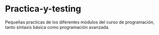 # Practica-y-testing
Pequeñas practicas de los diferentes módulos del curso de programación, tanto sintaxis básica como programación avanzada.
